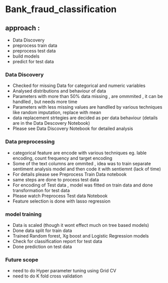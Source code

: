 # Bank_fraud_classification

## approach :
- Data Discovery 
- preprocess train data
- preprocess test data
- build models 
- predict for test data

### Data Discovery 

- Checked for missing Data for categorical and numeric variables 
- Analysed distributions and behaviour of data 
- Parameters with more than 50% data missing , are ommmited , it can be handlled , but needs more time 
- Parameters with less missing values are handlled by various techniques like random imputation, replace with mean 
- data replacement strtegies are decided as per data behaviour (details are in the Data Descovery Notebook) 
- Please see Data Discovery Notebook for detailed analysis 

### Data preprocessing 

- categorical feature are encode with various techniques eg. lable encoding, count frequency and target encoding 
- Some of the text columns are ommited , idea was to train separate sentiment analysis model and then code it with sentiemnt (lack of time) 
- For details please see Preprocess Train Data notebook 
- same steps are done to process test data 
- For encoding of Test data , model was fitted on train data and done transformation for test data 
- Please watch Preprocess Test data Notebook 
- Feature selection is done with lasso regression 

### model training 

- Data is scaled (though it wont effect much on tree based models)
- Done data split for train data
- Trained Random forest, Xg boost and Logistic Regression models 
- Check for classification report for test data 
- Done prediction on test data 

### Future scope 

- need to do Hyper parameter tuning using Grid CV 
- need to do K fold cross validation 
